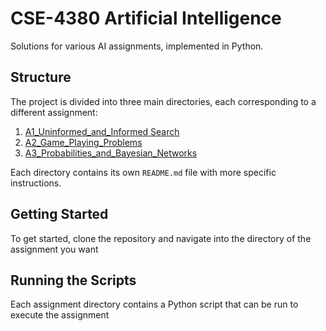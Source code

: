 # CSE-4380 Artificial Intelligence

Solutions for various AI assignments, implemented in Python.

## Structure

The project is divided into three main directories, each corresponding to a different assignment:

1. [A1_Uninformed_and_Informed Search](A1_Uninformed_and_Informed_Search/)
2. [A2_Game_Playing_Problems](A2_Game_Playing_Problems/)
3. [A3_Probabilities_and_Bayesian_Networks](A3_Probabilities_and_Bayesian_Networks/)

Each directory contains its own `README.md` file with more specific instructions.

## Getting Started

To get started, clone the repository and navigate into the directory of the assignment you want

## Running the Scripts

Each assignment directory contains a Python script that can be run to execute the assignment
